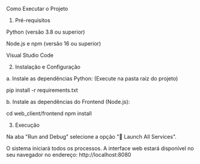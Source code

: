 Como Executar o Projeto 

1. Pré-requisitos

  Python (versão 3.8 ou superior)

  Node.js e npm (versão 16 ou superior)

  Visual Studio Code

2. Instalação e Configuração

  a. Instale as dependências Python:
  (Execute na pasta raiz do projeto)

  pip install -r requirements.txt

  b. Instale as dependências do Frontend (Node.js):

  cd web_client/frontend
  npm install

3. Execução

  Na aba "Run and Debug" selecione a opção "🚀 Launch All Services".

O sistema iniciará todos os processos. A interface web estará disponível no seu navegador no endereço: http://localhost:8080